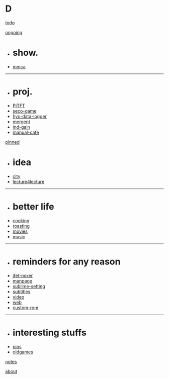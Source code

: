# D

[todo](todo.md)

[ongoing]()

  * # show.
  * [mmca](ongoing/mmca.md)
  - - - -
  * # proj.
  * [PiTFT](ongoing/PiTFT.md)
  * [seco-game](ongoing/seco-game.md)
  * [hyu-data-logger](ongoing/hyu-data-logger.md)
  * [mergent](ongoing/mergent.md)
  * [ind-gain](ongoing/individual-gain.md)
  * [manual-cafe](ongoing/manual-cafe.md)

[pinned]()

  * # idea
  * [city](pinned/city.md)
  * [lecture4lecture](pinned/lecture4lecture.md)
  - - - -
  * # better life
  * [cooking](pinned/cooking.md)
  * [roasting](pinned/roasting.md)
  * [movies](pinned/pins-movie.md)
  * [music](pinned/pins-music.md)
  - - - -
  * # reminders for any reason
  * [jfet-mixer](pinned/jfet-mixer.md)
  * [manpage](pinned/manpage.md)
  * [sublime-setting](pinned/sublime-setting.md)
  * [subtitles](pinned/subtitles.md)
  * [video](pinned/video.md)
  * [web](pinned/web.md)
  * [custom-rom](pinned/android-custom-roms-for-galaxy-s2.md)
  - - - -
  * # interesting stuffs
  * [pins](pinned/pins.md)
  * [oldgames](pinned/pins-oldgames.md)

[notes](notes.md)

[about](about.md)